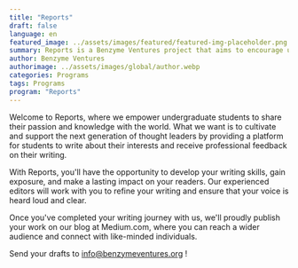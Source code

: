 ```yaml
---
title: "Reports"
draft: false
language: en
featured_image: ../assets/images/featured/featured-img-placeholder.png
summary: Reports is a Benzyme Ventures project that aims to encourage undergraduate students to write about the topics they are passionate about in the field of bioscience. The program provides editing and feedback to help students improve their writing style and delivery, and publishes their blog posts on a public platform to share their ideas with a wider audience.
author: Benzyme Ventures
authorimage: ../assets/images/global/author.webp
categories: Programs
tags: Programs
program: "Reports"
---
```

Welcome to Reports, where we empower undergraduate students to share their passion and knowledge with the world. What we want is to cultivate and support the next generation of thought leaders by providing a platform for students to write about their interests and receive professional feedback on their writing.

With Reports, you'll have the opportunity to develop your writing skills, gain exposure, and make a lasting impact on your readers. Our experienced editors will work with you to refine your writing and ensure that your voice is heard loud and clear.

Once you've completed your writing journey with us, we'll proudly publish your work on our blog at Medium.com, where you can reach a wider audience and connect with like-minded individuals.

Send your drafts to info@benzymeventures.org ! 
